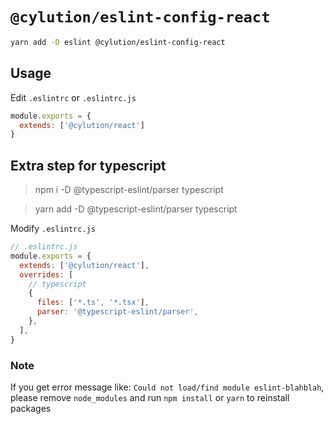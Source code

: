 # `@cylution/eslint-config-react`

```bash
yarn add -D eslint @cylution/eslint-config-react
```
## Usage

Edit ``.eslintrc`` or ``.eslintrc.js``
```js
module.exports = {
  extends: ['@cylution/react']
}
```

## Extra step for typescript
> npm i -D @typescript-eslint/parser typescript

> yarn add -D @typescript-eslint/parser typescript

Modify `.eslintrc.js`
```js
// .eslintrc.js
module.exports = {
  extends: ['@cylution/react'],
  overrides: [
    // typescript
    {
      files: ['*.ts', '*.tsx'],
      parser: '@typescript-eslint/parser',
    },
  ],
}
```

### Note
If you get error message like: `Could not load/find module eslint-blahblah`, please remove `node_modules` and run `npm install` or `yarn` to reinstall packages
